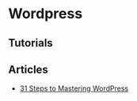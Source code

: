 # Wordpress

## Tutorials

## Articles
- [31 Steps to Mastering WordPress](https://managewp.com/blog/mastering-wordpress)
